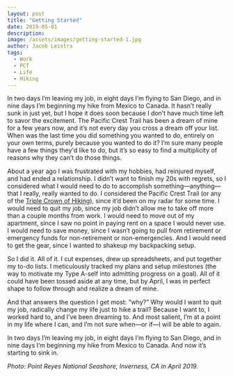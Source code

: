 ```yaml
---
layout: post
title: "Getting Started"
date: 2019-05-01
description: 
image: /assets/images/getting-started-1.jpg
author: Jacob Leistra
tags: 
  - Work
  - PCT
  - Life
  - Hiking
---
```

In two days I’m leaving my job, in eight days I’m flying to San Diego, and in nine days I’m beginning my hike from Mexico to Canada. It hasn’t really sunk in just yet, but I hope it does soon because I don’t have much time left to savor the excitement. The Pacific Crest Trail has been a dream of mine for a few years now, and it’s not every day you cross a dream off your list. When was the last time you did something you wanted to do, entirely on your own terms, purely because you wanted to do it? I’m sure many people have a few things they'd like to do, but it’s so easy to find a multiplicity of reasons why they can’t do those things.

About a year ago I was frustrated with my hobbies, had reinjured myself, and had ended a relationship. I didn’t want to finish my 20s with regrets, so I considered what I would need to do to accomplish something—anything—that I really, really wanted to do. I considered the Pacific Crest Trail (or any of the [Triple Crown of Hiking](https://en.wikipedia.org/wiki/Triple_Crown_of_Hiking)), since it’d been on my radar for some time. I would need to quit my job, since my job didn’t allow me to take off more than a couple months from work. I would need to move out of my apartment, since I saw no point in paying rent on a space I would never use. I would need to save money, since I wasn’t going to pull from retirement or emergency funds for non-retirement or non-emergencies. And I would need to get the gear, since I wanted to shakeup my backpacking setup.

So I did it. All of it. I cut expenses, drew up spreadsheets, and put together my to-do lists. I meticulously tracked my plans and setup milestones (the way to motivate my Type A-self into admitting progress on a goal). All of it could have been tossed aside at any time, but by April, I was in perfect shape to follow through and realize a dream of mine.

And that answers the question I get most: “why?” Why would I want to quit my job, radically change my life just to hike a trail? Because I want to, I worked hard to, and I’ve been dreaming to. And most salient, I’m at a point in my life where I can, and I’m not sure when—or if—I will be able to again.

In two days I’m leaving my job, in eight days I’m flying to San Diego, and in nine days I’m beginning my hike from Mexico to Canada. And now it’s starting to sink in.

*Photo: Point Reyes National Seashore, Inverness, CA in April 2019.*